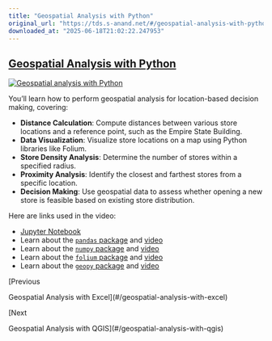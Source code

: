 ```yaml
---
title: "Geospatial Analysis with Python"
original_url: "https://tds.s-anand.net/#/geospatial-analysis-with-python?id=geospatial-analysis-with-python"
downloaded_at: "2025-06-18T21:02:22.247953"
---
```


[Geospatial Analysis with Python](#/geospatial-analysis-with-python?id=geospatial-analysis-with-python)
-------------------------------------------------------------------------------------------------------

[![Geospatial analysis with Python](https://i.ytimg.com/vi_webp/m_qayAJt-yE/sddefault.webp)](https://youtu.be/m_qayAJt-yE)

You’ll learn how to perform geospatial analysis for location-based decision making, covering:

* **Distance Calculation**: Compute distances between various store locations and a reference point, such as the Empire State Building.
* **Data Visualization**: Visualize store locations on a map using Python libraries like Folium.
* **Store Density Analysis**: Determine the number of stores within a specified radius.
* **Proximity Analysis**: Identify the closest and farthest stores from a specific location.
* **Decision Making**: Use geospatial data to assess whether opening a new store is feasible based on existing store distribution.

Here are links used in the video:

* [Jupyter Notebook](https://colab.research.google.com/drive/1TwKw2pQ9XKSdTUUsTq_ulw7rb-xVhays?usp=sharing)
* Learn about the [`pandas` package](https://pandas.pydata.org/pandas-docs/stable/user_guide/10min.html) and [video](https://youtu.be/vmEHCJofslg)
* Learn about the [`numpy` package](https://numpy.org/doc/stable/user/whatisnumpy.html) and [video](https://youtu.be/8JfDAm9y_7s)
* Learn about the [`folium` package](https://python-visualization.github.io/folium/latest/) and [video](https://youtu.be/t9Ed5QyO7qY)
* Learn about the [`geopy` package](https://pypi.org/project/geopy/) and [video](https://youtu.be/3jj_5kVmPLs)

[Previous

Geospatial Analysis with Excel](#/geospatial-analysis-with-excel)

[Next

Geospatial Analysis with QGIS](#/geospatial-analysis-with-qgis)